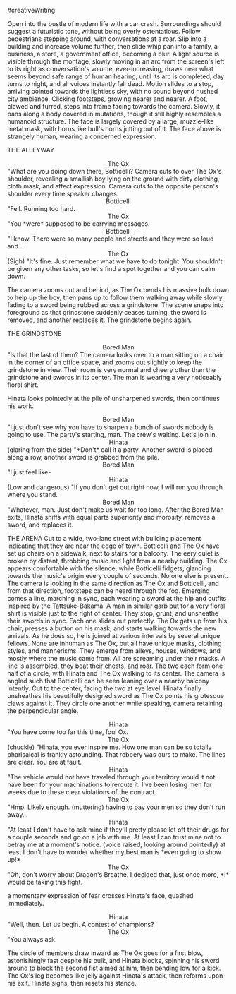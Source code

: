 #creativeWriting

Open into the bustle of modern life with a car crash. Surroundings should suggest a futuristic tone, without being overly ostentatious. Follow pedestrians stepping around, with conversations at a roar. Slip into a building and increase volume further, then slide whip pan into a family, a business, a store, a government office, becoming a blur. A light source is visible through the montage, slowly moving in an arc from the screen's left to its right as conversation's volume, ever-increasing, draws near what seems beyond safe range of human hearing, until its arc is completed, day turns to night, and all voices instantly fall dead. Motion slides to a stop, arriving pointed towards the lightless sky, with no sound beyond hushed city ambience.
Clicking footsteps,  growing nearer and nearer.
A foot, clawed and furred, steps into frame facing towards the camera. Slowly, it pans along a body covered in mutations, though it still highly resembles a humanoid structure. The face is largely covered by a large, muzzle-like metal mask, with horns like bull's horns jutting out of it. The face above is strangely human, wearing a concerned expression.

THE ALLEYWAY

<div style="text-align:center">The Ox</div>
"What are you doing down there, Botticelli?
Camera cuts to over The Ox's shoulder, revealing a smallish boy lying on the ground with dirty clothing, cloth mask, and affect expression. Camera cuts to the opposite person's shoulder every time speaker changes.

<div style="text-align:center">Botticelli</div>
"Fell. Running too hard.

<div style="text-align:center">The Ox</div>
"You *were* supposed to be carrying messages.

<div style="text-align:center">Botticelli</div>
"I know. There were so many people and streets and they were so loud and...

<div style="text-align:center">The Ox</div>
(Sigh)
"It's fine. Just remember what we have to do tonight. You shouldn't be given any other tasks, so let's find a spot together and you can calm down.

The camera zooms out and behind, as The Ox bends his massive bulk down to help up the boy, then pans up to follow them walking away while slowly fading to a sword being rubbed across a grindstone. The scene snaps into foreground as that grindstone suddenly ceases turning, the sword is removed, and another replaces it. The grindstone begins again.

THE GRINDSTONE

<div style="text-align:center">Bored Man</div>
"Is that the last of them?
The camera looks over to a man sitting on a chair in the corner of an office space, and zooms out slightly to keep the grindstone in view. Their room is very normal and cheery other than the grindstone and swords in its center. The man is wearing a very noticeably floral shirt.

Hinata looks pointedly at the pile of unsharpened swords, then continues his work.

<div style="text-align:center">Bored Man</div>
"I just don't see why you have to sharpen a bunch of swords nobody is going to use. The party's starting, man. The crew's waiting. Let's join in.

<div style="text-align:center">Hinata</div>
(glaring from the side)
"*Don't* call it a party.
Another sword is placed along a row, another sword is grabbed from the pile.

<div style="text-align:center">Bored Man</div>
"I just feel like-

<div style="text-align:center">Hinata</div>
(Low and dangerous)
"If you don't get out right now, I will run you through where you stand.

<div style="text-align:center">Bored Man</div>
"Whatever, man. Just don't make us wait for too long.
After the Bored Man exits, Hinata sniffs with equal parts superiority and morosity, removes a sword, and replaces it.


THE ARENA
Cut to a wide, two-lane street with building placement indicating that they are near the edge of town. Botticelli and The Ox have set up chairs on a sidewalk, next to stairs for a balcony. The eery quiet is broken by distant, throbbing music and light from a nearby building. The Ox appears comfortable with the silence, while Botticelli fidgets, glancing towards the music's origin every couple of seconds. No one else is present.
The camera is looking in the same direction as The Ox and Botticelli, and from that direction, footsteps can be heard through the fog.
Emerging comes a line, marching in sync, each wearing a sword at the hip and outfits inspired by the Tattsuke-Bakama. A man in similar garb but for a very floral shirt is visible just to the right of center.
They stop, grunt, and unsheathe their swords in sync. Each one slides out perfectly.
The Ox gets up from his chair, presses a button on his mask, and starts walking towards the new arrivals. As he does so, he is joined at various intervals by several unique fellows. None are inhuman as The Ox, but all have unique masks, clothing styles, and mannerisms. They emerge from alleys, houses, windows, and mostly where the music came from. All are screaming under their masks. A line is assembled, they beat their chests, and roar.
The two each form one half of a circle, with Hinata and The Ox walking to its center. The camera is angled such that Botticelli can be seen leaning over a nearby balcony intently.
Cut to the center, facing the two at eye level. Hinata finally unsheathes his beautifully designed sword as The Ox points his grotesque claws against it. They circle one another while speaking, camera retaining the perpendicular angle.

<div style="text-align:center">Hinata</div>
"You have come too far this time, foul Ox.

<div style="text-align:center">The Ox</div>
(chuckle)
"Hinata, you ever inspire me. How one man can be so totally pharisaical is frankly astounding. That robbery was ours to make. The lines are clear. You are at fault.

<div style="text-align:center">Hinata</div>
"The vehicle would not have traveled through your territory would it not have been for your machinations to reroute it. I've been losing men for weeks due to these clear violations of the contract.

<div style="text-align:center">The Ox</div>
"Hmp. Likely enough. (muttering) having to pay your men so they don't run away...

<div style="text-align:center">Hinata</div>
"At least I don't have to ask mine if they'll pretty please let off their drugs for a couple seconds and go on a job with me. At least I can trust mine not to betray me at a moment's notice. (voice raised, looking around pointedly) at least I don't have to wonder whether my best man is *even going to show up!*

<div style="text-align:center">The Ox</div>
"Oh, don't worry about Dragon's Breathe. I decided that, just once more, *I* would be taking this fight.

a momentary expression of fear crosses Hinata's face, quashed immediately.

<div style="text-align:center">Hinata</div>
"Well, then. Let us begin. A contest of champions?

<div style="text-align:center">The Ox</div>
"You always ask.

The circle of members draw inward as The Ox goes for a first blow, astonishingly fast despite his bulk, and Hinata blocks, spinning his sword around to block the second fist aimed at him, then bending low for a kick. The Ox's leg becomes like jelly against Hinata's attack, then reforms upon his exit. Hinata sighs, then resets his stance.